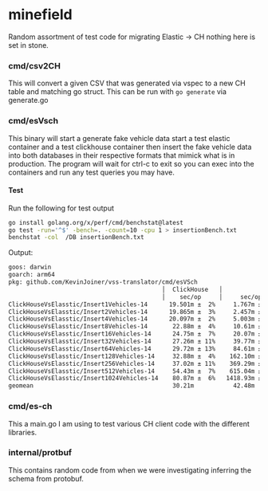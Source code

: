 # minefield
Random assortment of test code for migrating Elastic -> CH nothing here is set in stone.

### cmd/csv2CH
This will convert a given CSV that was generated via vspec to a new CH table and matching go struct. This can be run with `go generate` via generate.go

### cmd/esVsch
This binary will start a generate fake vehicle data start a test elastic container and a test clickhouse container then insert the fake vehicle data into both databases in their respective formats that mimick what is in production. The program will wait for ctrl-c to exit so you can exec into the containers and run any test queries you may have.

#### Test
Run the following for test output
```bash
go install golang.org/x/perf/cmd/benchstat@latest
go test -run='^$' -bench=. -count=10 -cpu 1 > insertionBench.txt
benchstat -col  /DB insertionBench.txt
```
Output:
``` bash
goos: darwin
goarch: arm64
pkg: github.com/KevinJoiner/vss-translator/cmd/esVSch
                                           │  ClickHouse   │                 Elastic                  │
                                           │    sec/op     │     sec/op      vs base                  │
ClickHouseVsElasstic/Insert1Vehicles-14      19.501m ±  2%     1.767m ± 46%    -90.94% (p=0.000 n=10)
ClickHouseVsElasstic/Insert2Vehicles-14      19.865m ±  3%     2.457m ± 14%    -87.63% (p=0.000 n=10)
ClickHouseVsElasstic/Insert4Vehicles-14      20.097m ±  2%     5.003m ± 11%    -75.11% (p=0.000 n=10)
ClickHouseVsElasstic/Insert8Vehicles-14       22.88m ±  4%     10.61m ±  5%    -53.63% (p=0.000 n=10)
ClickHouseVsElasstic/Insert16Vehicles-14      24.75m ±  7%     20.07m ±  5%    -18.92% (p=0.000 n=10)
ClickHouseVsElasstic/Insert32Vehicles-14      27.26m ± 11%     39.77m ± 10%    +45.89% (p=0.000 n=10)
ClickHouseVsElasstic/Insert64Vehicles-14      29.72m ± 13%     84.61m ±  7%   +184.65% (p=0.000 n=10)
ClickHouseVsElasstic/Insert128Vehicles-14     32.88m ±  4%    162.10m ±  8%   +393.03% (p=0.000 n=10)
ClickHouseVsElasstic/Insert256Vehicles-14     37.02m ± 11%    369.29m ± 17%   +897.55% (p=0.000 n=10)
ClickHouseVsElasstic/Insert512Vehicles-14     54.43m ±  7%    615.04m ± 17%  +1030.05% (p=0.000 n=10)
ClickHouseVsElasstic/Insert1024Vehicles-14    80.87m ±  6%   1418.93m ±  7%  +1654.55% (p=0.000 n=10)
geomean                                       30.21m           42.48m          +40.61%

```

### cmd/es-ch 
This a main.go I am using to test various CH client code with the different libraries.

### internal/protbuf
This contains random code from when we were investigating inferring the schema from protobuf.

